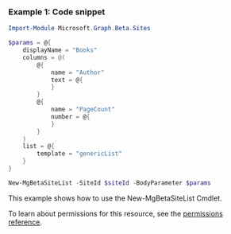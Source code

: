 ### Example 1: Code snippet

```powershellImport-Module Microsoft.Graph.Beta.Sites

$params = @{
	displayName = "Books"
	columns = @(
		@{
			name = "Author"
			text = @{
			}
		}
		@{
			name = "PageCount"
			number = @{
			}
		}
	)
	list = @{
		template = "genericList"
	}
}

New-MgBetaSiteList -SiteId $siteId -BodyParameter $params
```
This example shows how to use the New-MgBetaSiteList Cmdlet.
To learn about permissions for this resource, see the [permissions reference](/graph/permissions-reference).

